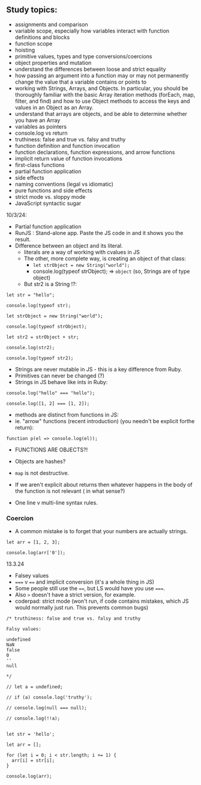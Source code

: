 ## Study topics:

- assignments and comparison
- variable scope, especially how variables interact with function definitions and blocks
- function scope
- hoisting
- primitive values, types and type conversions/coercions
- object properties and mutation
- understand the differences between loose and strict equality
- how passing an argument into a function may or may not permanently change the value that a variable contains or points to
- working with Strings, Arrays, and Objects. In particular, you should be thoroughly familiar with the basic Array iteration methods (forEach, map, filter, and find) and how to use Object methods to access the keys and values in an Object as an Array.
- understand that arrays are objects, and be able to determine whether you have an Array
- variables as pointers
- console.log vs return
- truthiness: false and true vs. falsy and truthy
- function definition and function invocation
- function declarations, function expressions, and arrow functions
- implicit return value of function invocations
- first-class functions
- partial function application
- side effects
- naming conventions (legal vs idiomatic)
- pure functions and side effects
- strict mode vs. sloppy mode
- JavaScript syntactic sugar

10/3/24:

- Partial function application
- RunJS : Stand-alone app. Paste the JS code in and it shows you the result.
- Difference between an object and its literal.
  - literals are a way of working with cvalues in JS
  - The other, more complete way, is creating an object of that class:
    - `let strObject = new String("world");`
    - console.log(typeof strObject); => `object` (so, Strings are of type object)
  - But str2 is a String !?:

```
let str = "hello";

console.log(typeof str);

let strObject = new String("world");

console.log(typeof strObject);

let str2 = strObject + str;

console.log(str2);

console.log(typeof str2);
```

- Strings are never mutable in JS - this is a key difference from Ruby.
- Primitives can never be changed (?)
- Strings in JS behave like ints in Ruby:

```
console.log("hello" === "hello");

console.log([1, 2] === [1, 2]);
```

- methods are distinct from functions in JS:
- ie. "arrow" functions (recent introduction) (you needn't be explicit forthe return): 

```
function p(el => console.log(el));
```

- FUNCTIONS ARE OBJECTS?!
- Objects are hashes?

- `map` is not destructive.
- If we aren't explicit about returns then whatever happens in the body of the function is not relevant ( in what sense?)
- One line v multi-line syntax rules.


### Coercion

- A common mistake is to forget that your numbers are actually strings.

```
let arr = [1, 2, 3];

console.log(arr['0']);
```


13.3.24

- Falsey values
- `===` v `==` and implicit conversion (it's a whole thing in JS)
- Some people still use the `==`, but LS would have you use `===`.
- Also `>` doesn't have a strict version, for example. 
- coderpad: strict mode (won't run, if code contains mistakes, which JS would normally just run. This prevents common bugs)

```
/* truthiness: false and true vs. falsy and truthy

Falsy values:

undefined
NaN
false
0
''
null

*/

// let a = undefined;

// if (a) console.log('truthy');

// console.log(null === null);

// console.log(!!a);


let str = 'hello';

let arr = [];

for (let i = 0; i < str.length; i += 1) {
  arr[i] = str[i];
}

console.log(arr);
```
